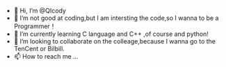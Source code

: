- 👋 Hi, I’m @QIcody
- 👀 I’m not good at coding,but I am intersting the code,so I wanna to be a  Programmer！
- 🌱 I’m currently learning C language and C++ ,of course and python!
- 💞️ I’m looking to collaborate on the colleage,because I wanna go to the TenCent or Bilbill.
- 📫 How to reach me ...

<!---
QIcody/QIcody is a ✨ special ✨ repository because its `README.md` (this file) appears on your GitHub profile.
You can click the Preview link to take a look at your changes.
--->
